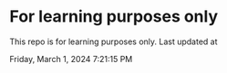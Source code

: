 # For learning purposes only
This repo is for learning purposes only.
Last updated at

Friday, March 1, 2024 7:21:15 PM

